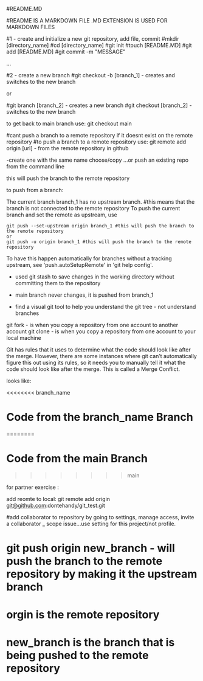 #README.MD

#README IS A MARKDOWN FILE
.MD EXTENSION IS USED FOR MARKDOWN FILES

#1 - create and initialize a new git repository, add file, commit
#mkdir [directory_name]
#cd [directory_name]
#git init
#touch [README.MD]
#git add [README.MD]
#git commit -m "MESSAGE"

...

#2 - create a new branch
#git checkout -b [branch_1] - creates and switches to the new branch

or

#git branch [branch_2] - creates a new branch
#git checkout [branch_2] - switches to the new branch

to get back to main branch use: git checkout main

#cant push a branch to a remote repository if it doesnt exist on the remote repository
#to push a branch to a remote repository use: git remote add origin [url] - from the remote repository in github

-create one with the same name
choose/copy ...or push an existing repo from the command line

this will push the branch to the remote repository

to push from a branch:

The current branch branch_1 has no upstream branch. #this means that the branch is not connected to the remote repository
To push the current branch and set the remote as upstream, use 

    git push --set-upstream origin branch_1 #this will push the branch to the remote repository
    or 
    git push -u origin branch_1 #this will push the branch to the remote repository




To have this happen automatically for branches without a tracking
upstream, see 'push.autoSetupRemote' in 'git help config'.

- used git stash to save changes in the working directory without committing them to the repository

- main branch never changes, it is pushed from branch_1 

- find a visual git tool to help you understand the git tree - not understand branches

git fork - is when you copy a repository from one account to another account
git clone - is when you copy a repository from one account to your local machine

Git has rules that it uses to determine what the code should look like after the merge. However, there are some instances where git can’t automatically figure this out using its rules, so it needs you to manually tell it what the code should look like after the merge. This is called a Merge Conflict. 

looks like: 

<<<<<<<< branch_name
 # Code from the branch_name Branch
========
# Code from the main Branch
>>>>>>>> main


for partner exercise :

add reomte to local: git remote add origin git@github.com:dontehandy/git_test.git

<!-- ```ruby
class ExampleClass
    attr_reader :attribute_a, :attribute2, :attribute3

    def initialize(attribute_a, attribute2, attribute3)
        @attribute_a = attribute1
        @attribute2 = attribute2
        @attribute3 = attribute3
    end
end
``` -->

#add collaborator to repository by going to settings, manage access, invite a collaborator _ scope issue...use setting for this project/not profile.
# git push origin new_branch -  will push the branch to the remote repository by making it the upstream branch
# orgin is the remote repository
# new_branch is the branch that is being pushed to the remote repository

